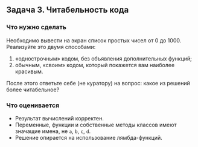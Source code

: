 ## Задача 3. Читабельность кода
### Что нужно сделать
Необходимо вывести на экран список простых чисел от 0 до 1000. Реализуйте это двумя способами: 

1) «однострочным» кодом, без объявления дополнительных функций;
1) обычным, «своим» кодом, который покажется вам наиболее красивым.

После этого ответьте себе (не куратору) на вопрос: какое из решений более читабельное?
### Что оценивается
- Результат вычислений корректен.
- Переменные, функции и собственные методы классов имеют значащие имена, не `a`, `b`, `c`, `d`.
- Решение опирается на использование лямбда-функций.
